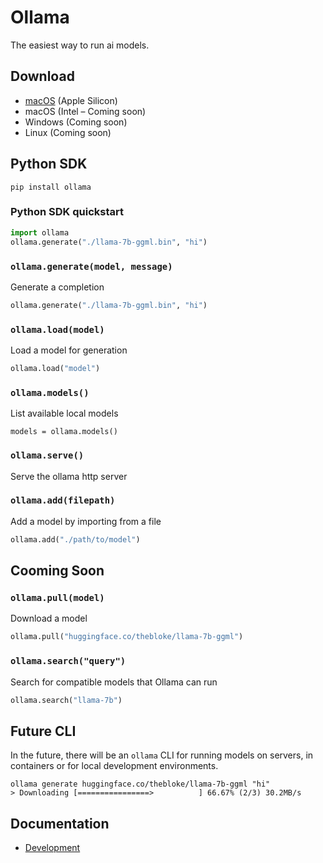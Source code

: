 # Ollama

The easiest way to run ai models.

## Download

- [macOS](https://ollama.ai/download/darwin) (Apple Silicon)
- macOS (Intel – Coming soon)
- Windows (Coming soon)
- Linux (Coming soon)

## Python SDK

```
pip install ollama
```

### Python SDK quickstart

```python
import ollama
ollama.generate("./llama-7b-ggml.bin", "hi")
```

### `ollama.generate(model, message)`

Generate a completion

```python
ollama.generate("./llama-7b-ggml.bin", "hi")
```

### `ollama.load(model)`

Load a model for generation

```python
ollama.load("model")
```

### `ollama.models()`

List available local models

```
models = ollama.models()
```

### `ollama.serve()`

Serve the ollama http server

### `ollama.add(filepath)`

Add a model by importing from a file

```python
ollama.add("./path/to/model")
```

## Cooming Soon

### `ollama.pull(model)`

Download a model

```python
ollama.pull("huggingface.co/thebloke/llama-7b-ggml")
```

### `ollama.search("query")`

Search for compatible models that Ollama can run

```python
ollama.search("llama-7b")
```

## Future CLI

In the future, there will be an `ollama` CLI for running models on servers, in containers or for local development environments.

```
ollama generate huggingface.co/thebloke/llama-7b-ggml "hi"
> Downloading [================>          ] 66.67% (2/3) 30.2MB/s
```

## Documentation

- [Development](docs/development.md)
